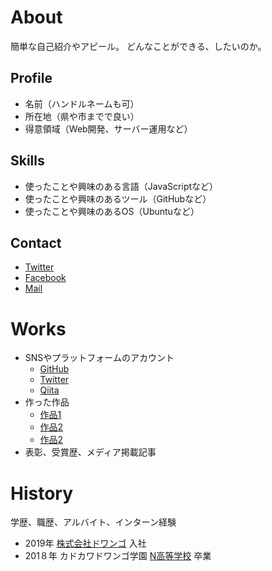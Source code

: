 # About
簡単な自己紹介やアピール。
どんなことができる、したいのか。

## Profile
- 名前（ハンドルネームも可）
- 所在地（県や市までで良い）
- 得意領域（Web開発、サーバー運用など）

## Skills
- 使ったことや興味のある言語（JavaScriptなど）
- 使ったことや興味のあるツール（GitHubなど）
- 使ったことや興味のあるOS（Ubuntuなど）

## Contact
- [Twitter](TwitterプロフィールのURL)
- [Facebook](FacebookプロフィールのURL)
- [Mail](メールアドレス)

# Works
- SNSやプラットフォームのアカウント
  - [GitHub](https://github.com/XXX)
  - [Twitter](https://twitter.com/XXX)
  - [Qiita](https://qiita.com/XXX)
- 作った作品
  - [作品1](作品1のURL)
  - [作品2](作品2のURL)
  - [作品2](作品3のURL)
- 表彰、受賞歴、メディア掲載記事

# History
学歴、職歴、アルバイト、インターン経験
- 2019年 [株式会社ドワンゴ](URL) 入社
- 201８年 カドカワドワンゴ学園 [N高等学校](URL) 卒業
